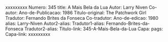 xxxxxxxxx
Numero: 345
title: A Mais Bela da Lua
Autor: Larry Niven
Co-autor: 
Ano-de-Publicacao: 1986
Titulo-original: The Patchwork Girl
Tradutor: Fernando Brites da Fonseca
Co-tradutor: 
Ano-de-edicao: 1980
alias: Larry-Niven
Autor2-alias: 
Tradutor1-alias: Fernando-Brites-da-Fonseca
Tradutor2-alias: 
Titulo-link: 345-A-Mais-Bela-da-Lua
Capa: 
pags: 
Capa-link: 
xxxxxxxxx